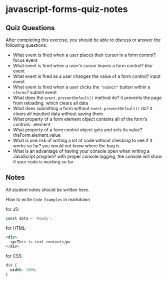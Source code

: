 # javascript-forms-quiz-notes

## Quiz Questions

After completing this exercise, you should be able to discuss or answer the following questions:

- What event is fired when a user places their cursor in a form control?
  focus event
- What event is fired when a user's cursor leaves a form control?
  blur event
- What event is fired as a user changes the value of a form control?
  input event
- What event is fired when a user clicks the `"submit"` button within a `<form>`?
  submit event
- What does the `event.preventDefault()` method do?
  it prevents the page from reloading, which clears all data
- What does submitting a form without `event.preventDefault()` do?
  it clears all inputted data without saving them
- What property of a form element object contains all of the form's controls.
  .element
- What property of a form control object gets and sets its value?
  theForm.element.value
- What is one risk of writing a lot of code without checking to see if it works so far?
  you would not know where the bug is
- What is an advantage of having your console open when writing a JavaScript program?
  with proper console logging, the console will show if your code is working so far

## Notes

All student notes should be written here.

How to write `Code Examples` in markdown

for JS:

```javascript
const data = 'Howdy';
```

for HTML:

```html
<div>
  <p>This is text content</p>
</div>
```

for CSS:

```css
div {
  width: 100%;
}
```

